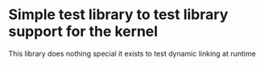 # Simple test library to test library support for the kernel

This library does nothing special it exists to test dynamic linking at runtime